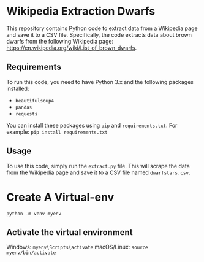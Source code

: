 # Wikipedia Extraction Dwarfs

This repository contains Python code to extract data from a Wikipedia page and save it to a CSV file. Specifically, the code extracts data about brown dwarfs from the following Wikipedia page: https://en.wikipedia.org/wiki/List_of_brown_dwarfs.

## Requirements

To run this code, you need to have Python 3.x and the following packages installed:

- `beautifulsoup4`
- `pandas`
- `requests`

You can install these packages using `pip` and `requirements.txt`. For example:
`pip install requirements.txt`

## Usage

To use this code, simply run the `extract.py` file. This will scrape the data from the Wikipedia page and save it to a CSV file named `dwarfstars.csv`.

# Create A Virtual-env
`python -m venv myenv`
## Activate the virtual environment
Windows: `myenv\Scripts\activate`
macOS/Linux: `source myenv/bin/activate`
